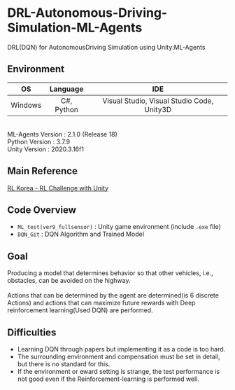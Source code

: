 # DRL-Autonomous-Driving-Simulation-ML-Agents
DRL(DQN) for AutonomousDriving Simulation using Unity:ML-Agents

## Environment
|OS|Language|IDE|
|:---:|:---:|:---:|
|Windows|C#, Python|Visual Studio, Visual Studio Code, Unity3D|  
<br> 
ML-Agents Version : 2.1.0 (Release 18)<br>  
Python Version : 3.7.9 <br> 
Unity Version : 2020.3.16f1 <br> 

## Main Reference
[RL Korea - RL Challenge with Unity](https://github.com/reinforcement-learning-kr/2021_RLKR_Drone_Delivery_Challenge_with_Unity)

## Code Overview
- `ML_test(ver9_fullsensor)` : Unity game environment (include `.exe` file)
- `DQN_Git` : DQN Algorithm and Trained Model

## Goal
Producing a model that determines behavior so that other vehicles, i.e., obstacles, can be avoided on the highway.
<br><br>
Actions that can be determined by the agent are determined(is 6 discrete Actions) and actions that can maximize future rewards with Deep reinforcement learning(Used DQN) are performed.

## Difficulties
- Learning DQN through papers but implementing it as a code is too hard.
- The surrounding environment and compensation must be set in detail, but there is no standard for this.
- If the environment or eward setting is strange, the test performance is not good even if the Reinforcement-learning is performed well.

